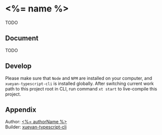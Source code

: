# <%= name %>

TODO

## Document

TODO

## Develop

Please make sure that `Node` and `NPM` are installed on your computer, and `xueyan-typescript-cli` is installed globally. After switching current work path to this project root in CLI, run command `xt start` to live-compile this project.

## Appendix

Author: [<%= authorName %>](<%= authorEmail %>)  
Builder: [xueyan-typescript-cli](https://github.com/xueyan-site/xueyan-typescript-cli)  
